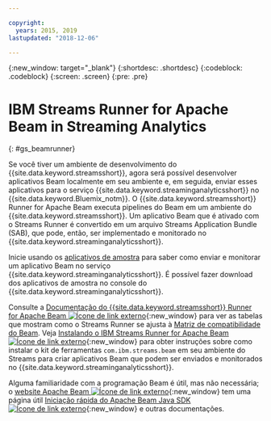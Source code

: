 ```yaml
---

copyright:
  years: 2015, 2019
lastupdated: "2018-12-06"

---
```


<!-- Attribute definitions -->
{:new_window: target="_blank"}
{:shortdesc: .shortdesc}
{:codeblock: .codeblock}
{:screen: .screen}
{:pre: .pre}

# IBM Streams Runner for Apache Beam in Streaming Analytics
{: #gs_beamrunner}

Se você tiver um ambiente de desenvolvimento do {{site.data.keyword.streamsshort}}, agora será possível desenvolver aplicativos Beam localmente em seu ambiente e, em seguida, enviar esses aplicativos para o serviço {{site.data.keyword.streaminganalyticsshort}} no {{site.data.keyword.Bluemix_notm}}. O {{site.data.keyword.streamsshort}} Runner for Apache Beam executa pipelines do Beam em um ambiente do {{site.data.keyword.streamsshort}}. Um aplicativo Beam que é ativado com o Streams Runner é convertido em um arquivo Streams Application Bundle (SAB), que pode, então, ser implementado e monitorado no {{site.data.keyword.streaminganalyticsshort}}.


Inicie usando os [aplicativos de amostra](/docs/services/StreamingAnalytics?topic=StreamingAnalytics-starterapps) para saber como enviar e monitorar um aplicativo Beam no serviço {{site.data.keyword.streaminganalyticsshort}}. É possível fazer download dos aplicativos de amostra no console do {{site.data.keyword.streaminganalyticsshort}}.

Consulte a [Documentação do {{site.data.keyword.streamsshort}} Runner for Apache Beam ![Ícone de link externo](../../icons/launch-glyph.svg "Ícone de link externo")](https://ibmstreams.github.io/streamsx.documentation/docs/beamrunner/beamrunner-1-intro/){:new_window} para ver as tabelas que mostram como o Streams Runner se ajusta à [Matriz de compatibilidade do Beam](https://beam.apache.org/documentation/runners/capability-matrix/). Veja [Instalando o IBM Streams Runner for Apache Beam ![Ícone de link externo](../../icons/launch-glyph.svg "Ícone de link externo")](http://bit.ly/2zFDpPr){:new_window} para obter instruções sobre como instalar o kit de ferramentas `com.ibm.streams.beam` em seu ambiente do Streams para criar aplicativos Beam que podem ser enviados e monitorados no {{site.data.keyword.streaminganalyticsshort}}.

Alguma familiaridade com a programação Beam é útil, mas não necessária; o [website Apache Beam ![Ícone de link externo](../../icons/launch-glyph.svg "Ícone de link externo")](https://beam.apache.org/documentation/){:new_window} tem uma página útil [Iniciação rápida do Apache Beam Java SDK ![Ícone de link externo](../../icons/launch-glyph.svg "Ícone de link externo")](https://beam.apache.org/get-started/quickstart-java/){:new_window} e outras documentações.
